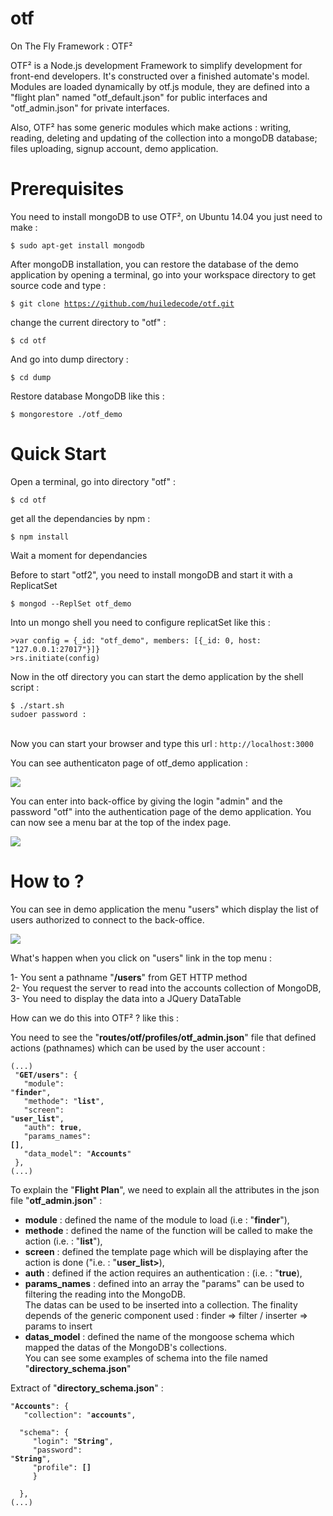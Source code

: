 # otf
On The Fly Framework : OTF²

OTF² is a Node.js development Framework to simplify development for front-end developers.  It's constructed over a finished automate's model. Modules are loaded dynamically by otf.js module, they are defined into a "flight plan" named "otf_default.json" for public interfaces and "otf_admin.json" for private interfaces.

Also, OTF² has some generic modules which make actions :  writing, reading, deleting and updating of the  collection into a mongoDB database; files uploading, signup account, demo application.

# Prerequisites

You need to install mongoDB to use OTF², on Ubuntu 14.04 you just need to make :

<code>$ sudo apt-get install mongodb</code>

After mongoDB installation, you can restore the database of the demo application by opening a terminal, go into your workspace directory to get source code and type :

<code>$ git clone https://github.com/huiledecode/otf.git</code>

change the current directory to "otf" :

<code>$ cd otf</code>

And go into dump directory :

<code>$ cd dump</code><br />

Restore database MongoDB like this :

<code>$ mongorestore ./otf_demo</code>

# Quick Start

Open a terminal, go into directory "otf" :

<code>$ cd otf</code>

get all the dependancies by npm :

<code>$ npm install</code>

Wait a moment for dependancies

Before to start "otf2", you need to install mongoDB and start it with a ReplicatSet

<code>$ mongod --ReplSet otf_demo</code>

Into un mongo shell you need to configure replicatSet like this :

<code>>var config = {_id: "otf_demo", members: [{_id: 0, host: "127.0.0.1:27017"}]}</code><br/>
<code>>rs.initiate(config)</code>

Now in the otf directory you can start the demo application by the shell script :

<code>$ ./start.sh</code><br/>
<code>sudoer password : </code><br/>

Now you can start your browser and type this url : 
<code>http://localhost:3000</code>

You can see authenticaton page of otf_demo application :

<img src="http://www.huile-de-code.fr/otf/img/capture_2015-02-2_login_OTF.png" />

You can enter into back-office by giving the login "admin" and the password "otf" into the authentication page of the demo application. You can now see a menu bar at the top of the index page.

<img src="http://www.huile-de-code.fr/otf/img/capture_2015-02-22_index_OTF.png" />

# How to ?

You can see in demo application the menu "users" which display the list of users authorized to
connect to the back-office. 

<img src="http://www.huile-de-code.fr/otf/img/capture_2015-02-23_users_OTF.png" />

What's happen when you click on "users" link in the top menu :

1- You sent a pathname "<b>/users</b>" from GET HTTP method<br/>
2- You request the server to read into the accounts collection of MongoDB,<br/>
3- You need to display the data into a JQuery DataTable<br/>

How can we do this into OTF² ? like this :

You need to see the "<b>routes/otf/profiles/otf_admin.json</b>" file that defined actions (pathnames) which can be used by the user account :
<code><pre>(...)<br/>
   "<b>GET/users</b>": {<br/>
    &nbsp;&nbsp;"module": "<b>finder</b>",<br/>
    &nbsp;&nbsp;"methode": "<b>list</b>",<br/>
    &nbsp;&nbsp;"screen": "<b>user_list</b>",<br/>
    &nbsp;&nbsp;"auth": <b>true</b>,<br/>
    &nbsp;&nbsp;"params_names": <b>[]</b>,<br/>
    &nbsp;&nbsp;"data_model": "<b>Accounts</b>"<br/>
   },<br/>(...)
</pre></code>          

To explain the "<b>Flight Plan</b>", we need to explain all the attributes in the json file "<b>otf_admin.json</b>" :
<ul>
    <li> <b>module</b> : defined the name of the module to load (i.e : "<b>finder</b>"),</li>
    <li> <b>methode</b> : defined the name of the function will be called to make the action (i.e. : "<b>list</b>"),</li>
    <li> <b>screen</b> : defined the template page which will be displaying after the action is done ("i.e. : "<b>user_list></b>),</li>
    <li> <b>auth</b> : defined if the action requires an authentication : (i.e. : "<b>true</b>),</li>
    <li> <b>params_names</b> : defined into an array the "params" can be used to filtering the reading into the MongoDB. <br>The datas can be used to be inserted into a collection. The finality depends of the generic component used : finder => filter / inserter => params to insert</li>
    <li> <b>datas_model</b> : defined the name of the mongoose schema which mapped the datas of the MongoDB's collections. <br> You can see some examples of schema into the file named "<b>directory_schema.json</b>"   
</ul>

Extract of "<b>directory_schema.json</b>" : <br/>
<code><pre>
"<b>Accounts</b>": {<br/>
 &nbsp;&nbsp;"collection": "<b>accounts</b>",<br/>
 &nbsp;&nbsp;"schema": {<br/>
 &nbsp;&nbsp;&nbsp;&nbsp;"login": "<b>String</b>",<br/>
 &nbsp;&nbsp;&nbsp;&nbsp;"password": "<b>String</b>",<br/>
 &nbsp;&nbsp;&nbsp;&nbsp;"profile": <b>[]</b><br/>
 &nbsp;&nbsp;&nbsp;&nbsp;}<br/>
 &nbsp;&nbsp;},<br/>(...)
</pre></code>


